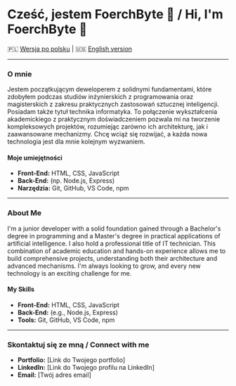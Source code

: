 # Cześć, jestem FoerchByte 👋 / Hi, I'm FoerchByte 👋

🇵🇱 [Wersja po polsku](#polski) | 🇺🇸 [English version](#english)

---

<a name="polski"></a>
### O mnie
Jestem początkującym deweloperem z solidnymi fundamentami, które zdobyłem podczas studiów inżynierskich z programowania oraz magisterskich z zakresu praktycznych zastosowań sztucznej inteligencji. Posiadam także tytuł technika informatyka. To połączenie wykształcenia akademickiego z praktycznym doświadczeniem pozwala mi na tworzenie kompleksowych projektów, rozumiejąc zarówno ich architekturę, jak i zaawansowane mechanizmy. Chcę wciąż się rozwijać, a każda nowa technologia jest dla mnie kolejnym wyzwaniem.

#### Moje umiejętności
- **Front-End:** HTML, CSS, JavaScript
- **Back-End:** (np. Node.js, Express)
- **Narzędzia:** Git, GitHub, VS Code, npm

---

<a name="english"></a>
### About Me
I'm a junior developer with a solid foundation gained through a Bachelor's degree in programming and a Master's degree in practical applications of artificial intelligence. I also hold a professional title of IT technician. This combination of academic education and hands-on experience allows me to build comprehensive projects, understanding both their architecture and advanced mechanisms. I'm always looking to grow, and every new technology is an exciting challenge for me.

#### My Skills
- **Front-End:** HTML, CSS, JavaScript
- **Back-End:** (e.g., Node.js, Express)
- **Tools:** Git, GitHub, VS Code, npm

---

### Skontaktuj się ze mną / Connect with me
- **Portfolio:** [Link do Twojego portfolio]
- **LinkedIn:** [Link do Twojego profilu na LinkedIn]
- **Email:** [Twój adres email]
